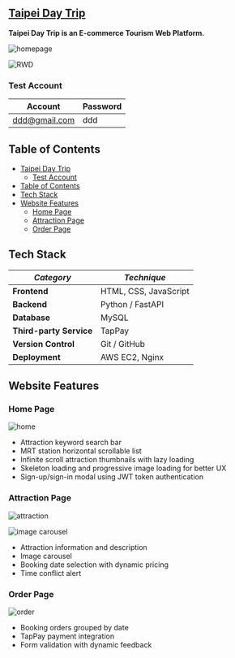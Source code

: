 ## [Taipei Day Trip](http://52.21.45.164/)

**Taipei Day Trip is an E-commerce Tourism Web Platform.**

![homepage](https://res.cloudinary.com/datj4og4i/image/upload/v1730901196/%E6%88%AA%E5%9C%96_2024-09-16_%E6%99%9A%E4%B8%8A7.55.45_qu8cs0.png)

![RWD](https://res.cloudinary.com/datj4og4i/image/upload/v1731675916/RWD_Mesa_de_trabajo_1_%E8%A4%87%E6%9C%AC_lh5itc.png)

### Test Account

| Account       | Password |
| ------------- | -------- |
| ddd@gmail.com | ddd      |

## Table of Contents

- [Taipei Day Trip](#taipei-day-trip)
  - [Test Account](#test-account)
- [Table of Contents](#table-of-contents)
- [Tech Stack](#tech-stack)
- [Website Features](#website-features)
  - [Home Page](#home-page)
  - [Attraction Page](#attraction-page)
  - [Order Page](#order-page)

## Tech Stack

| **_Category_**          | **_Technique_**       |
| ----------------------- | --------------------- |
| **Frontend**            | HTML, CSS, JavaScript |
| **Backend**             | Python / FastAPI      |
| **Database**            | MySQL                 |
| **Third-party Service** | TapPay                |
| **Version Control**     | Git / GitHub          |
| **Deployment**          | AWS EC2, Nginx        |

## Website Features

### Home Page

![home](https://res.cloudinary.com/datj4og4i/image/upload/v1731619217/%E5%8F%B0%E5%8C%97%E4%B8%80%E6%97%A5%E9%81%8A3_wjmukb.gif)

- Attraction keyword search bar
- MRT station horizontal scrollable list
- Infinite scroll attraction thumbnails with lazy loading
- Skeleton loading and progressive image loading for better UX
- Sign-up/sign-in modal using JWT token authentication

### Attraction Page

![attraction](https://res.cloudinary.com/datj4og4i/image/upload/v1731621039/%E5%8F%B0%E5%8C%97%E4%B8%80%E6%97%A5%E9%81%8A1_ij6v1t.gif)

![image carousel](https://res.cloudinary.com/datj4og4i/image/upload/w_885/v1731619217/%E5%8F%B0%E5%8C%97%E4%B8%80%E6%97%A5%E9%81%8A4-1_di6z7g.gif)

- Attraction information and description
- Image carousel
- Booking date selection with dynamic pricing
- Time conflict alert

### Order Page

![order](https://res.cloudinary.com/datj4og4i/image/upload/v1731621039/%E5%8F%B0%E5%8C%97%E4%B8%80%E6%97%A5%E9%81%8A2_j8t9fi.gif)

- Booking orders grouped by date
- TapPay payment integration
- Form validation with dynamic feedback
